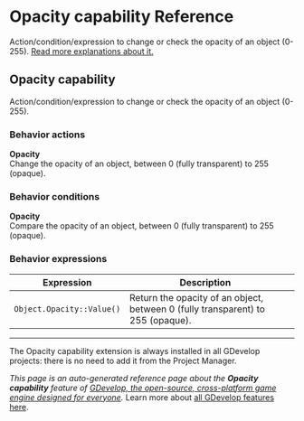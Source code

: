 # Opacity capability Reference

Action/condition/expression to change or check the opacity of an object (0-255). [Read more explanations about it.](/gdevelop5/objects)



## Opacity capability 

Action/condition/expression to change or check the opacity of an object (0-255). 

### Behavior actions

**Opacity**  
Change the opacity of an object, between 0 (fully transparent) to 255 (opaque).

### Behavior conditions

**Opacity**  
Compare the opacity of an object, between 0 (fully transparent) to 255 (opaque).

### Behavior expressions

| Expression | Description |  |
|-----|-----|-----|
| `Object.Opacity::Value()` | Return the opacity of an object, between 0 (fully transparent) to 255 (opaque). ||


---

The Opacity capability extension is always installed in all GDevelop projects: there is no need to add it from the Project Manager.

*This page is an auto-generated reference page about the **Opacity capability** feature of [GDevelop, the open-source, cross-platform game engine designed for everyone](https://gdevelop.io/).* Learn more about [all GDevelop features here](/gdevelop5/all-features).